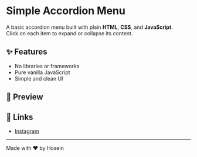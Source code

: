 # Simple Accordion Menu

A basic accordion menu built with plain **HTML**, **CSS**, and **JavaScript**.  
Click on each item to expand or collapse its content.

## ✨ Features

- No libraries or frameworks
- Pure vanilla JavaScript
- Simple and clean UI

## 📸 Preview



## 🔗 Links

- [Instagram](https://instagram.com/hoseinmdev)

---

Made with ❤️ by Hosein
